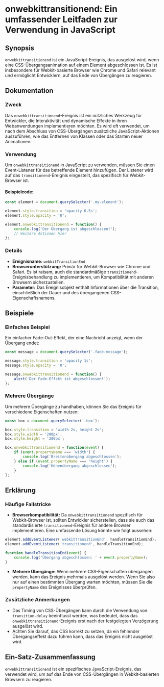 <!--
Meta Description: # onwebkittransitionend: Ein umfassender Leitfaden zur Verwendung in JavaScript ## Synopsis `onwebkittransitionend` ist ein JavaScript-Ereignis, das a...
Meta Keywords: das, onwebkittransitionend, ist, javascript, ereignis
-->

# onwebkittransitionend: Ein umfassender Leitfaden zur Verwendung in JavaScript

## Synopsis
`onwebkittransitionend` ist ein JavaScript-Ereignis, das ausgelöst wird, wenn eine CSS-Übergangsanimation auf einem Element abgeschlossen ist. Es ist insbesondere für Webkit-basierte Browser wie Chrome und Safari relevant und ermöglicht Entwicklern, auf das Ende von Übergängen zu reagieren.

## Dokumentation
### Zweck
Das `onwebkittransitionend`-Ereignis ist ein nützliches Werkzeug für Entwickler, die Interaktivität und dynamische Effekte in ihren Webanwendungen implementieren möchten. Es wird oft verwendet, um nach dem Abschluss von CSS-Übergängen zusätzliche JavaScript-Aktionen auszuführen, wie das Entfernen von Klassen oder das Starten neuer Animationen.

### Verwendung
Um `onwebkittransitionend` in JavaScript zu verwenden, müssen Sie einen Event-Listener für das betreffende Element hinzufügen. Der Listener wird auf das `transitionend`-Ereignis eingestellt, das spezifisch für Webkit-Browser ist.

#### Beispielcode:
```javascript
const element = document.querySelector('.my-element');

element.style.transition = 'opacity 0.5s';
element.style.opacity = '0';

element.onwebkittransitionend = function() {
    console.log('Der Übergang ist abgeschlossen!');
    // Weitere Aktionen hier
};
```

### Details
- **Ereignisname:** `webkitTransitionEnd`
- **Browserunterstützung:** Primär für Webkit-Browser wie Chrome und Safari. Es ist ratsam, auch die standardmäßige `transitionend`-Ereignisbehandlung zu implementieren, um Kompatibilität mit anderen Browsern sicherzustellen.
- **Parameter:** Das Ereignisobjekt enthält Informationen über die Transition, einschließlich der Dauer und des übergangenen CSS-Eigenschaftsnamens.

## Beispiele
### Einfaches Beispiel
Ein einfacher Fade-Out-Effekt, der eine Nachricht anzeigt, wenn der Übergang endet:
```javascript
const message = document.querySelector('.fade-message');

message.style.transition = 'opacity 1s';
message.style.opacity = '0';

message.onwebkittransitionend = function() {
    alert('Der Fade-Effekt ist abgeschlossen!');
};
```

### Mehrere Übergänge
Um mehrere Übergänge zu handhaben, können Sie das Ereignis für verschiedene Eigenschaften nutzen:
```javascript
const box = document.querySelector('.box');

box.style.transition = 'width 2s, height 2s';
box.style.width = '200px';
box.style.height = '200px';

box.onwebkittransitionend = function(event) {
    if (event.propertyName === 'width') {
        console.log('Breitenübergang abgeschlossen');
    } else if (event.propertyName === 'height') {
        console.log('Höhenübergang abgeschlossen');
    }
};
```

## Erklärung
### Häufige Fallstricke
- **Browserkompatibilität:** Da `onwebkittransitionend` spezifisch für Webkit-Browser ist, sollten Entwickler sicherstellen, dass sie auch das standardisierte `transitionend`-Ereignis für andere Browser implementieren. Eine umfassende Lösung könnte wie folgt aussehen:
```javascript
element.addEventListener('webkitTransitionEnd', handleTransitionEnd);
element.addEventListener('transitionend', handleTransitionEnd);

function handleTransitionEnd(event) {
    console.log('Übergang abgeschlossen: ' + event.propertyName);
}
```

- **Mehrere Übergänge:** Wenn mehrere CSS-Eigenschaften übergangen werden, kann das Ereignis mehrmals ausgelöst werden. Wenn Sie also nur auf einen bestimmten Übergang warten möchten, müssen Sie die `propertyName` des Ereignisses überprüfen.

### Zusätzliche Anmerkungen
- Das Timing von CSS-Übergängen kann durch die Verwendung von `transition-delay` beeinflusst werden, was bedeutet, dass das `onwebkittransitionend`-Ereignis erst nach der festgelegten Verzögerung ausgelöst wird.
- Achten Sie darauf, das CSS korrekt zu setzen, da ein fehlender Übergangseffekt dazu führen kann, dass das Ereignis nicht ausgelöst wird.

## Ein-Satz-Zusammenfassung
`onwebkittransitionend` ist ein spezifisches JavaScript-Ereignis, das verwendet wird, um auf das Ende von CSS-Übergängen in Webkit-basierten Browsern zu reagieren.